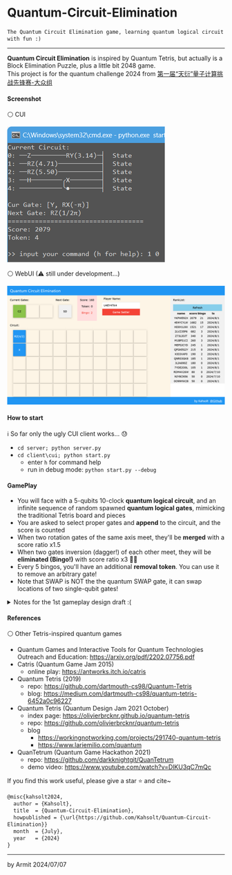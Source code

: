 # Quantum-Circuit-Elimination

    The Quantum Circuit Elimination game, learning quantum logical circuit with fun :)

----

**Quantum Circuit Elimination** is inspired by Quantum Tetris, but actually is a Block Elimination Puzzle, plus a little bit 2048 game.  
This project is for the quantum challenge 2024 from [第一届“天衍”量子计算挑战先锋赛-大众组](https://qc.zdxlz.com/learn/#/megagame/megagameDetail?id=1801135605315321857&lang=zh)  


#### Screenshot

⚪ CUI

![cui](./img/cui.png)

⚪ WebUI (⚠ still under development...)

![webui](./img/webui.png)


#### How to start

ℹ So far only the ugly CUI client works... 😓

- `cd server; python server.py`
- `cd client\cui; python start.py`
  - enter `h` for command help
  - run in debug mode: `python start.py --debug`


#### GamePlay

- You will face with a 5-qubits 10-clock **quantum logical circuit**, and an infinite sequence of random spawned **quantum logical gates**, mimicking the traditional Tetris board and pieces
- You are asked to select proper gates and **append** to the circuit, and the score is counted
- When two rotation gates of the same axis meet, they'll be **merged** with a score ratio x1.5
- When two gates inversion (dagger!) of each other meet, they will be **eliminated (Bingo!)** with score ratio x3 🎉🎉
- Every 5 bingos, you'll have an additional **removal token**. You can use it to remove an arbitrary gate!
- Note that SWAP is NOT the the quantum SWAP gate, it can swap locations of two single-qubit gates!

<details>
<summary>Notes for the 1st gameplay design draft :(</summary>
In the original design, if any sub-part of the circuit is equivalent to an identity matrix, it will **collapse** and we call this bingo!  
Every 5 bingos, the player will be rewarded with a **hint token** to get hints about the placements.  
However, implementing this requires O(2^n) computations and is extremely annoying... we have to step back.  
</details>


#### References

⚪ Other Tetris-inspired quantum games

- Quantum Games and Interactive Tools for Quantum Technologies Outreach and Education: https://arxiv.org/pdf/2202.07756.pdf
- Catris (Quantum Game Jam 2015)
  - online play: https://antworks.itch.io/catris
- Quantum Tetris (2019)
  - repo: https://github.com/dartmouth-cs98/Quantum-Tetris
  - blog: https://medium.com/dartmouth-cs98/quantum-tetris-6452a0c96227
- Quantum Tetris (Quantum Design Jam 2021 October)
  - index page: https://olivierbrcknr.github.io/quantum-tetris
  - repo: https://github.com/olivierbrcknr/quantum-tetris
  - blog
    - https://workingnotworking.com/projects/291740-quantum-tetris
    - https://www.lariemilio.com/quantum
- QuanTetrum (Quantum Game Hackathon 2021)
  - repo: https://github.com/darkknightgit/QuanTetrum
  - demo video: https://www.youtube.com/watch?v=DlKU3qC7mQc

If you find this work useful, please give a star ⭐ and cite~

```
@misc{kahsolt2024,
  author = {Kahsolt},
  title  = {Quantum-Circuit-Elimination},
  howpublished = {\url{https://github.com/Kahsolt/Quantum-Circuit-Elimination}}
  month  = {July},
  year   = {2024}
}
```

----
by Armit
2024/07/07
